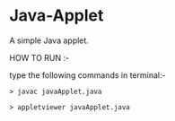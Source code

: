 # Java-Applet
A simple Java applet.

HOW TO RUN :-

type the following commands in terminal:- 

    > javac javaApplet.java
    
    > appletviewer javaApplet.java

